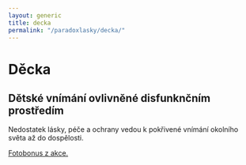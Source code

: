```yaml
---
layout: generic
title: decka
permalink: "/paradoxlasky/decka/"
---   
```

# Děcka
## Dětské vnímání ovlivněné disfunknčním prostředím

Nedostatek lásky, péče a ochrany vedou k pokřivené vnímání okolního světa až do dospělosti.

[Fotobonus z akce.](/paradoxlasky/bonus/)
